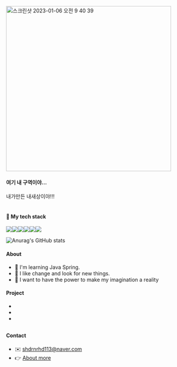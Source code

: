 <img width="450" alt="스크린샷 2023-01-06 오전 9 40 39" src="https://user-images.githubusercontent.com/115536240/210906509-b807ff6c-e62b-4cba-8b5d-1eeb8555c38c.png">  
  
#### 여기 내 구역이야...
내가만든 내새상이야!!!
<br>
<br>

#### 📖 My tech stack
<img src="https://img.shields.io/badge/JAVA-E97627?style=flat-square&logo=IntelliJ%20IDEA&logoColor=white"><img src="https://img.shields.io/badge/Spring-6DB33F?style=flat-square&logo=Spring&logoColor=white"><img src="https://img.shields.io/badge/apache tomcat-F8DC75?style=flat-square&logo=apachetomcat&logoColor=black"><img src="https://img.shields.io/badge/MySQL-4479A1?style=flat-square&logo=MySQL&logoColor=white"><img src="https://img.shields.io/badge/github-181717?style=flat-square&logo=github&logoColor=white"><img src="https://img.shields.io/badge/macOS-E6E6E6?style=flat-square&logo=macOS&logoColor=black">

![Anurag's GitHub stats](https://github-readme-stats.vercel.app/api?username=choideakook&show_icons=true&theme=dracula)
  
#### About
- 🌱 I'm learning Java Spring.
- 🧐 I like change and look for new things.
- 🚀 I want to have the power to make my imagination a reality


#### Project
-
-
-

## 
#### Contact
- ✉️ shdrnrhd113@naver.com
- 👉 [About more]()

